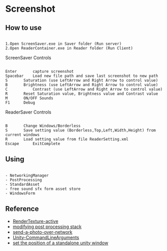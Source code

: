 # Screenshot

## How to use

```

1.Open ScreenSaver.exe in Saver folder (Run server)
2.Open ReaderContainer.exe in Reader folder (Run Client)

```


ScreenSaver Controls

```

Enter		capture screenshot
Spacebar	Load new file path and save last screenshot to new path
S		Saturation (use LeftArrow and Right Arrow to control value)
B		Brightness (use LeftArrow and Right Arrow to control value)
C   		Contrast (use LeftArrow and Right Arrow to control value)
R		Reset Saturation value, Brightness value and Contrast value
M		ON/OFF Sounds
F1		Debug

```


ReaderSaver Controls

```

B		Change Windows/Borderless
S		Save setting value (Borderless,Top,Left,Width,Height) from current windows 
R		Load setting value from file ReaderSetting.xml 
Escape		ExitComplete

```


## Using

```

- NetworkingManager
- PostProcessing
- StandardAsset
- free sound sfx form asset store
- WindowsForm

```

## Reference

* [RenderTexture-active](https://docs.unity3d.com/ScriptReference/RenderTexture-active.html)
* [modifying post processing stack](https://answers.unity.com/questions/1355103/modifying-the-new-post-processing-stack-through-co.html)
* [send-a-photo-over-network](https://stackoverflow.com/questions/35277880/how-to-send-a-photo-over-network-with-unity)
* [Unity-CommandLineArguments](https://docs.unity3d.com/Manual/CommandLineArguments.html)
* [set the position of a standalone unity window](https://answers.unity.com/questions/13523/is-there-a-way-to-set-the-position-of-a-standalone.html)

